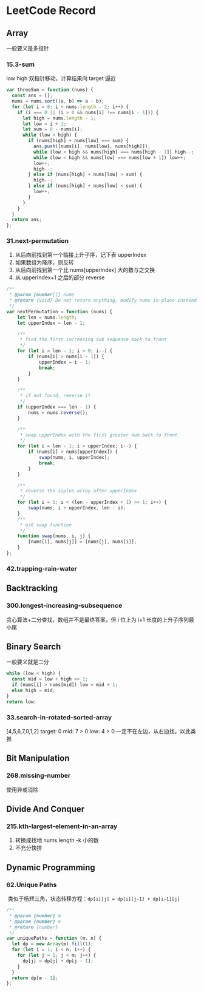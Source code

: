 # LeetCode Record

## Array

一般要义是多指针

### 15.3-sum

low high 双指针移动，计算结果向 target 逼近

```js
var threeSum = function (nums) {
  const ans = [];
  nums = nums.sort((a, b) => a - b);
  for (let i = 0; i < nums.length - 2; i++) {
    if (i === 0 || (i > 0 && nums[i] !== nums[i - 1])) {
      let high = nums.length - 1;
      let low = i + 1;
      let sum = 0 - nums[i];
      while (low < high) {
        if (nums[high] + nums[low] === sum) {
          ans.push([nums[i], nums[low], nums[high]]);
          while (low < high && nums[high] === nums[high - 1]) high--;
          while (low < high && nums[low] === nums[low + 1]) low++;
          low++;
          high--;
        } else if (nums[high] + nums[low] > sum) {
          high--;
        } else if (nums[high] + nums[low] < sum) {
          low++;
        }
      }
    }
  }
  return ans;
};
```

### 31.next-permutation

1. 从后向前找到第一个临接上升子序，记下表 upperIndex
2. 如果数组为降序，则反转
3. 从后向前找到第一个比 nums[upperIndex] 大的数与之交换
4. 从 upperIndex+1 之后的部分 reverse

```js
/**
 * @param {number[]} nums
 * @return {void} Do not return anything, modify nums in-place instead.
 */
var nextPermutation = function (nums) {
    let len = nums.length;
    let upperIndex = len - 1;

    /**
     * find the first increasing sub sequence back to front
     */
    for (let i = len - 1; i > 0; i--) {
        if (nums[i] > nums[i - 1]) {
            upperIndex = i - 1;
            break;
        }
    }

    /**
     * if not found, reverse it
     */
    if (upperIndex === len - 1) {
        nums = nums.reverse();
    }

    /**
     * swap upperIndex with the first greater num back to front
     */
    for (let i = len - 1; i > upperIndex; i--) {
        if (nums[i] > nums[upperIndex]) {
            swap(nums, i, upperIndex);
            break;
        }
    }

    /**
     * reverse the suplus array after upperIndex
     */
    for (let i = 1; i < (len - upperIndex + 1) >> 1; i++) {
        swap(nums, i + upperIndex, len - i);
    }
    /**
     * es6 swap function
     */
    function swap(nums, i, j) {
        [nums[i], nums[j]] = [nums[j], nums[i]];
    }
};
```





### 42.trapping-rain-water



## Backtracking

### 300.longest-increasing-subsequence

贪心算法+二分查找，数组并不是最终答案，但 i 位上为 i+1 长度的上升子序列最小尾

## Binary Search
一般要义就是二分

```js
while (low < high) {
  const mid = low + high >> 1;
  if (nums[i] > nums[mid]) low = mid + 1;
  else high = mid;
}
return low;
```

### 33.search-in-rotated-sorted-array

[4,5,6,7,0,1,2] target: 0
mid: 7 > 0
low: 4 > 0 一定不在左边，从右边找，以此类推



## Bit Manipulation

### 268.missing-number

使用异或消除



## Divide And Conquer

### 215.kth-largest-element-in-an-array

1. 转换成找地 nums.length -k 小的数
2. 不充分快排



## Dynamic Programming

### 62.Unique Paths

 类似于杨辉三角，状态转移方程：`dp[i][j] = dp[i][j-1] + dp[i-1][j]`

```js
/**
 * @param {number} m
 * @param {number} n
 * @return {number}
 */
var uniquePaths = function (m, n) {
  let dp = new Array(m).fill(1);
  for (let i = 1; i < n; i++) {
    for (let j = 1; j < m; j++) {
      dp[j] = dp[j] + dp[j - 1];
    }
  }
  return dp[m - 1];
};
```

